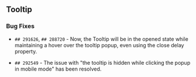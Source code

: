 ##  Tooltip

###    Bug Fixes

- `## 291626`, `## 288720` - Now, the Tooltip will be in the opened state while maintaining a hover over the tooltip popup, even using the close delay property.

- `## 292549` - The issue with "the tooltip is hidden while clicking the popup in mobile mode" has been resolved.
